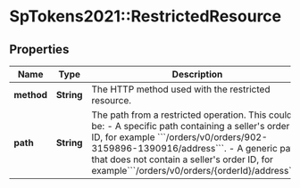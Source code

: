 # SpTokens2021::RestrictedResource

## Properties
Name | Type | Description | Notes
------------ | ------------- | ------------- | -------------
**method** | **String** | The HTTP method used with the restricted resource. | 
**path** | **String** | The path from a restricted operation. This could be:  - A specific path containing a seller&#x27;s order ID, for example &#x60;&#x60;&#x60;/orders/v0/orders/902-3159896-1390916/address&#x60;&#x60;&#x60;.  - A generic path that does not contain a seller&#x27;s order ID, for example&#x60;&#x60;&#x60;/orders/v0/orders/{orderId}/address&#x60;&#x60;&#x60;). | 

